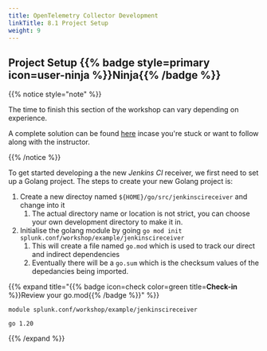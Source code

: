 ```yaml
---
title: OpenTelemetry Collector Development
linkTitle: 8.1 Project Setup
weight: 9
---
```


## Project Setup {{% badge style=primary icon=user-ninja %}}**Ninja**{{% /badge %}}

{{% notice style="note" %}}

The time to finish this section of the workshop can vary depending on experience.

A complete solution can be found [here](#create-link-to-src-code) incase you're stuck or want to follow
along with the instructor.

{{% /notice %}}

To get started developing a the new _Jenkins CI_ receiver, we first need to set up a Golang project.
The steps to create your new Golang project is:

1. Create a new directoy named `${HOME}/go/src/jenkinscireceiver` and change into it
    1. The actual directory name or location is not strict, you can choose your own development directory to make it in.
1. Initialise the golang module by going `go mod init splunk.conf/workshop/example/jenkinscireceiver`
    1. This will create a file named `go.mod` which is used to track our direct and indirect dependencies
    1. Eventually there will be a `go.sum` which is the checksum values of the depedancies being imported.

{{% expand title="{{% badge icon=check color=green title=**Check-in** %}}Review your go.mod{{% /badge %}}" %}}

``` text
module splunk.conf/workshop/example/jenkinscireceiver

go 1.20
```

{{% /expand %}}
